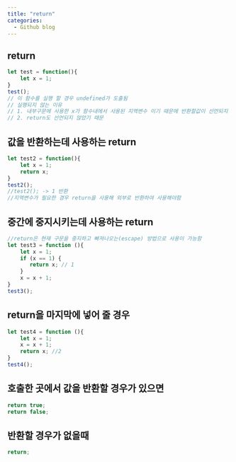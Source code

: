 ```yaml
---
title: "return"
categories:
  - Github blog
---
```


## return
```js
let test = function(){
    let x = 1;
}
test();
// 이 함수를 실행 할 경우 undefined가 도출됨
// 실행되지 않는 이유
// 1. 내부구문에 사용한 x가 함수내에서 사용된 지역변수 이기 때문에 반환할값이 선언되지 않았다
// 2. return도 선언되지 않았기 때문
```

## 값을 반환하는데 사용하는 return
```js
let test2 = function(){
    let x = 1;
    return x;
}
test2();
//test2(); -> 1 반환
//지역변수가 필요한 경우 return을 사용해 외부로 반환하여 사용해야함
```

## 중간에 중지시키는데 사용하는 return
```js
//return은 현재 구문을 중지하고 빠져나오는(escape) 방법으로 사용이 가능함
let test3 = function (){
    let x = 1;
    if (x == 1) {
       return x; // 1
    }
    x = x + 1;
}
test3();
```

## return을 마지막에 넣어 줄 경우
```js
let test4 = function (){
    let x = 1;
    x = x + 1;
    return x; //2
}
test4();
```

## 호출한 곳에서 값을 반환할 경우가 있으면
```js
return true;
return false;
```

## 반환할 경우가 없을때
```js
return;
```
